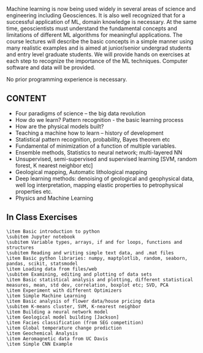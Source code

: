 Machine learning is now being used widely in several areas of science and engineering including
Geosciences. It is also well recognized that for a successful application of ML, domain
knowledge is necessary. At the same time, geoscientists must understand the fundamental
concepts and limitations of different ML algorithms for meaningful applications. The course
lectures will describe the basic concepts in a simple manner using many realistic examples and is
aimed at junior/senior undergrad students and entry level graduate students. We will provide hands on exercises at each step to
recognize the importance of the ML techniques. Computer software and data will be provided.

No prior programming experience is necessary. 

## CONTENT
- Four paradigms of science – the big data revolution 
- How do we learn? Pattern recognition - the basic learning process
- How are the physical models built?
- Teaching a machine how to learn – history of development
- Statistical pattern recognition, probability, Bayes theorem etc
- Fundamental of minimization of a function of multiple variables.
- Ensemble methods, Statistics to neural network; multi-layered NN
- Unsupervised, semi-supervised and supervised learning [SVM, random forest, K nearest
    neighbor etc]
- Geological mapping, Automatic lithological mapping
- Deep learning methods: denoising of geological and geophysical data, well log interpretation, mapping elastic properties to petrophysical properties etc.
-  Physics and Machine Learning

## In Class Exercises
    \item Basic introduction to python
    \subitem Jupyter notebook
    \subitem Variable types, arrays, if and for loops, functions and structures
    \subitem Reading and writing simple text data, and .mat files
    \item Basic python libraries: numpy, maptplotlib, random, seaborn, pandas, scikit, statsmodel
    \item Loading data from files/web
    \subitem Examining, editing and plotting of data sets
    \item Basic statistical analysis and plotting, different statistical measures, mean, std dev, correlation, boxplot etc; SVD, PCA
    \item Experiment with different Optimizers
    \item Simple Machine Learning
    \item Basic analysis of flower data/house pricing data
    \subitem K-means cluster, SVM, K-nearest neighbor
    \item Building a neural network model
    \item Geological model building [Jackson]
    \item Facies classification (from SEG competition)
    \item Global temperature change prediction
    \item Geochemical Analysis 
    \item Aeromagnetic data from UC Davis
    \item Simple CNN Example  
